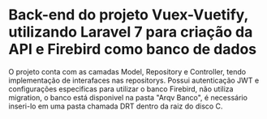 # Back-end do projeto Vuex-Vuetify, utilizando Laravel 7 para criação da API e Firebird como banco de dados

O projeto conta com as camadas Model, Repository e Controller, tendo implementação de interafaces nas repositorys. Possui autenticação JWT e configurações especificas 
para utilizar o banco Firebird, não utiliza migration, o banco está disponivel na pasta "Arqv Banco", é necessário inseri-lo em uma pasta chamada DRT dentro da raiz do
disco C.
